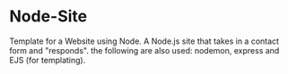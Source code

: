# Node-Site
Template for a Website using Node.
A Node.js site that takes in a contact form and "responds".
the following are also used: nodemon, express and EJS (for templating).
